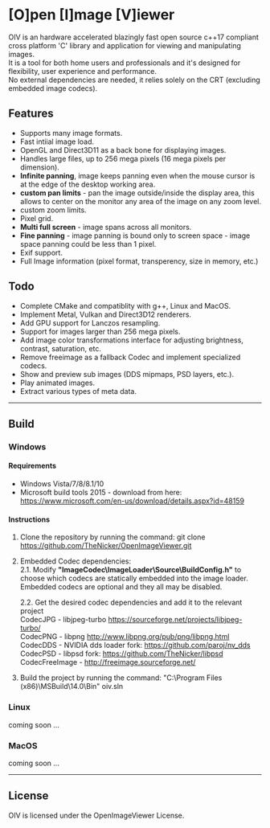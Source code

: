 # [O]pen [I]mage [V]iewer

OIV is an hardware accelerated blazingly fast open source c++17 compliant cross platform 'C' library and application for viewing and manipulating images.  
It is a tool for both home users and professionals and it's designed for flexibility, user experience and performance.  
No external dependencies are needed, it relies solely on the CRT (excluding embedded image codecs).

## Features
* Supports many image formats.
* Fast intiial image load.
* OpenGL and Direct3D11 as a back bone for displaying images.
* Handles large files, up to 256 mega pixels (16 mega pixels per dimension).
* **Infinite panning**, image keeps panning even when the mouse cursor is at the edge of the desktop working area.
* **custom pan limits** - pan the image outside/inside the display area, this allows to center on the monitor any area of the image on any zoom level.
* custom zoom limits. 
* Pixel grid.
* **Multi full screen** - image spans across all monitors.
* **Fine panning** - image panning is bound only to screen space - image space panning could be less than 1 pixel.  
* Exif support.
* Full Image information (pixel format, transperency, size in memory, etc.)

## Todo
* Complete CMake and compatiblity with g++, Linux and MacOS.
* Implement Metal, Vulkan and Direct3D12 renderers.
* Add GPU support for Lanczos resampling.  
* Support for images larger than 256 mega pixels.
* Add image color transformations interface for adjusting brightness, contrast, saturation, etc.
* Remove freeimage as a fallback Codec and implement specialized codecs.
* Show and preview sub images (DDS mipmaps, PSD layers, etc.).
* Play animated images.
* Extract various types of meta data.

--------------------------

## Build
### Windows
#### Requirements
* Windows Vista/7/8/8.1/10
* Microsoft build tools 2015 - download from here: https://www.microsoft.com/en-us/download/details.aspx?id=48159  

#### Instructions
1. Clone the repository by running the command: git clone https://github.com/TheNicker/OpenImageViewer.git
2. Embedded Codec dependencies:  
   2.1. Modify **"ImageCodec\ImageLoader\Source\BuildConfig.h"** to choose which codecs are statically embedded into the image loader.   
   Embedded codecs are optional and they all may be disabled.

   2.2. Get the desired codec dependencies and add it to the relevant project  
     CodecJPG - libjpeg-turbo https://sourceforge.net/projects/libjpeg-turbo/  
     CodecPNG - libpng http://www.libpng.org/pub/png/libpng.html  
     CodecDDS - NVIDIA dds loader fork: https://github.com/paroj/nv_dds  
     CodecPSD - libpsd fork:  https://github.com/TheNicker/libpsd  
     CodecFreeImage - http://freeimage.sourceforge.net/  


3. Build the project by running the command: "C:\Program Files (x86)\MSBuild\14.0\Bin" oiv.sln

### Linux
coming soon ...

### MacOS
coming soon ...


-----------------------------

## License
OIV is licensed under the OpenImageViewer License.
